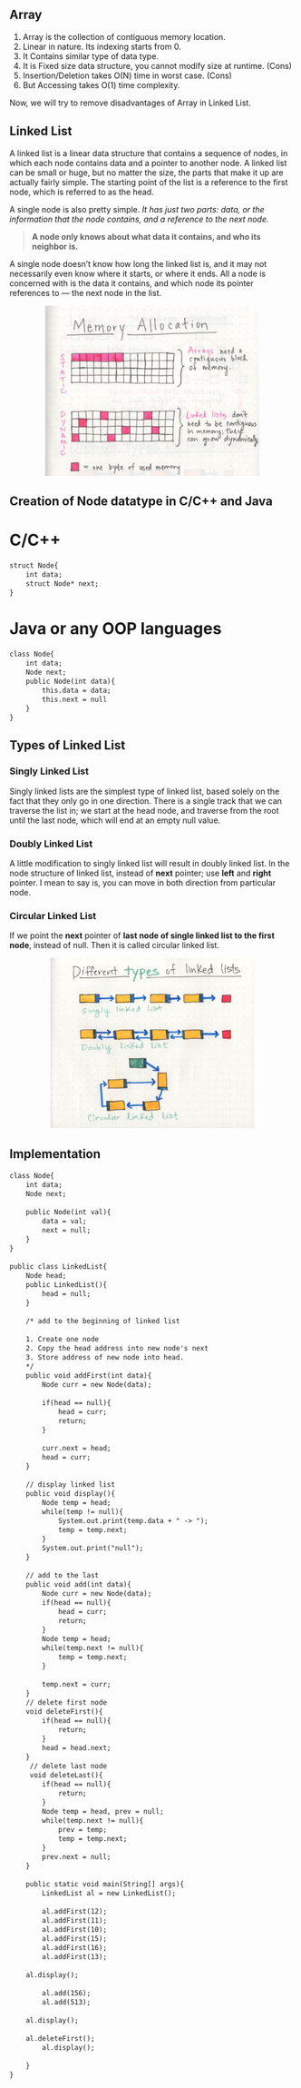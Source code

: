 ## Array

1. Array is the collection of contiguous memory location.
2. Linear in nature. Its indexing starts from 0. 
3. It Contains similar type of data type.
4. It is Fixed size data structure, you cannot modify size at runtime. (Cons)
5. Insertion/Deletion takes O(N) time in worst case. (Cons)
6. But Accessing takes O(1) time complexity. 

Now, we will try to remove disadvantages of Array in Linked List. 

## Linked List

A linked list is a linear data structure that contains a sequence of nodes, in which each node contains data and a pointer to another node. A linked list can be small or huge, but no matter the size, the parts that make it up are actually fairly simple. The starting point of the list is a reference to the first node, which is referred to as the head. 

A single node is also pretty simple. *It has just two parts: data, or the information that the node contains, and a reference to the next node.*

> **A node only knows about what data it contains, and who its neighbor is.**

A single node doesn’t know how long the linked list is, and it may not necessarily even know where it starts, or where it ends. All a node is concerned with is the data it contains, and which node its pointer references to — the next node in the list.

<div align="center">
    <img src="./memory.jpeg" alt="Memory Management" height="300px"/>
</div>

## Creation of Node datatype in C/C++ and Java

# C/C++
```
struct Node{
    int data;
    struct Node* next;
}
```

# Java or any OOP languages

```
class Node{
    int data;
    Node next;
    public Node(int data){
        this.data = data;
        this.next = null
    }
}
```

## Types of Linked List

### Singly Linked List
Singly linked lists are the simplest type of linked list, based solely on the fact that they only go in one direction. There is a single track that we can traverse the list in; we start at the head node, and traverse from the root until the last node, which will end at an empty null value.

### Doubly Linked List
A little modification to singly linked list will result in doubly linked list. In the node structure of linked list, instead of **next** pointer; use **left** and **right** pointer. I mean to say is, you can move in both direction from particular node.

### Circular Linked List

If we point the **next** pointer of **last node of single linked list to the first node**, instead of null. Then it is called circular linked list.

<div align="center">
    <img src="./types.jpeg" alt="Types of Linked List" height="300px"/>
</div>

## Implementation

```
class Node{
    int data;
    Node next;

    public Node(int val){
        data = val;
        next = null;
    }
}

public class LinkedList{
    Node head;
    public LinkedList(){
        head = null;
    }
	
    /* add to the beginning of linked list
    
	1. Create one node
	2. Copy the head address into new node's next
	3. Store address of new node into head.
    */
    public void addFirst(int data){
        Node curr = new Node(data);

        if(head == null){
            head = curr;
            return;
        }

        curr.next = head;
        head = curr;
    }
    
    // display linked list
    public void display(){
        Node temp = head;
        while(temp != null){
            System.out.print(temp.data + " -> ");
            temp = temp.next;
        }
        System.out.print("null");
    } 
	
    // add to the last
    public void add(int data){
        Node curr = new Node(data);
        if(head == null){
            head = curr;
            return;
        }            
        Node temp = head;
        while(temp.next != null){
            temp = temp.next;
        }
        
        temp.next = curr;
    }      
    // delete first node
    void deleteFirst(){
        if(head == null){
            return;
        }
        head = head.next;
    }
     // delete last node	
     void deleteLast(){
        if(head == null){
            return;
        }
		Node temp = head, prev = null;
		while(temp.next != null){
			prev = temp;
			temp = temp.next;
		}
        prev.next = null;
    }

    public static void main(String[] args){
        LinkedList al = new LinkedList(); 

        al.addFirst(12);
        al.addFirst(11);
        al.addFirst(10);
        al.addFirst(15);
        al.addFirst(16);
        al.addFirst(13);
		
	al.display();
		
        al.add(156);
        al.add(513);
		
	al.display();
		
	al.deleteFirst();
        al.display();
    
    }
}
```




